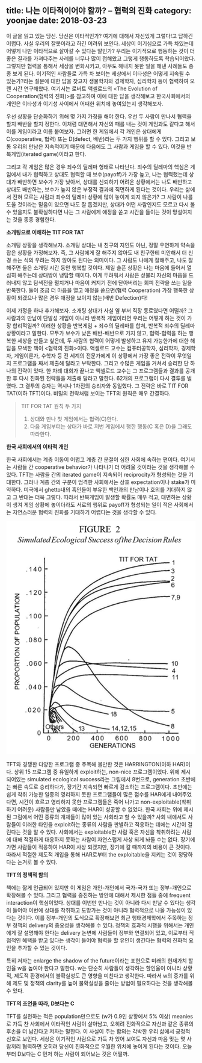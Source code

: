 title: 나는 이타적이어야 할까? – 협력의 진화
category: yoonjae
date: 2018-03-23
------------------------------------

이 글을 읽고 있는 당신. 당신은 이타적인가? 여기에 대해서 자신있게 그렇다!고 답하긴 어렵다. 사실 우리의 잘못이라고 하긴 어려워 보인다. 세상이 이기심으로 가득 차있는데 어떻게 나만 이타적으로 살아갈 수 있다는 말인가? 우리는 이기적으로 행동하는 것이 더 좋은 결과를 가져다주는 사례를 너무나 많이 접해왔고 그렇게 행동하도록 학습되어왔다. 그렇지만 협력을 통해서 세상을 변화시키고, 아무도 해내지 못한 일을 해낸 사례들도 종종 보게 된다. 	이기적인 사람들로 가득 차 보이는 세상에서 이타성은 어떻게 지속될 수 있는가?라는 질문에 대한 답을 찾고자 생물학자와 경제학자, 심리학자 등이 협력하여 오랜 시간 연구해왔다. 여기서는 로버트 액셀로드의 <The Evolution of Cooperation(협력의 진화)>를 참고하여 이에 대한 답을 생각해보고 한국사회에서의 개인은 이타성과 이기성 사이에서 어떠한 위치에 놓여있는지 생각해보자. 

우선 상황을 단순화하기 위해 몇 가지 가정을 해야 한다. 우선 두 사람이 만나서 협력을 할지 배반을 할지 정한다. 이처럼 대면해서 자신의 패를 내는 것이 게임과도 같다고 해서 이를 게임이라고 이름 붙여보자. 그러면 한 게임에서 각 개인은 상대에게 C(cooperative, 협력) 또는 D(defect, 배반)라는 두 가지 행위를 할 수 있다. 그리고 보통 우리의 만남은 지속적이기 때문에 다음에도 그 사람과 게임을 할 수 있다. 이것을 반복게임(iterated game)이라고 한다. 

그리고 각 게임은 많은 경우 죄수의 딜레마 형태로 나타난다. 죄수의 딜레마의 핵심은 게임에서 내가 협력하고 상대도 협력할 때 보수(payoff)가 가장 높고, 나는 협력했는데 상대가 배반하면 보수가 가장 낮아서, 상대를 신뢰하기 어려운 상황에서는 나도 배반하고 상대도 배반하는, 보수가 높지 않은 부정적 결과에 직면하게 된다는 것이다. 우리는 삶에서 전혀 모르는 사람과 죄수의 딜레마 상황에 많이 놓이게 되지 않은가? 그 사람이 나를 도울 것이라는 믿음이 있으면 나도 잘 돕겠지만, 상대가 어떤 사람인지도 모르고 다시 볼 수 있을지도 불확실하다면 나는 그 사람에게 애정을 쏟고 시간을 들이는 것이 망설여지는 것을 종종 경험한다. 

**소개팅으로 이해하는 TIT FOR TAT**

소개팅 상황을 생각해보자. 소개팅 상대는 내 친구의 지인도 아닌, 정말 우연하게 약속을 잡은 상황을 가정해보자. 즉, 그 사람에게 잘 해주지 않아도 내 친구한테 미안해서 더 신경 쓰는 식의 우려는 하지 않아도 된다는 의미이다. 그 사람도 나에게 잘해주고, 나도 잘해주면 둘은 소개팅 시간 동안 행복할 것이다. 제일 슬픈 상황은 나는 마음에 들어서 열심히 해주는데 상대방이 냉담할 때이다. 이게 두려워서 사람은 섣불리 자신의 마음을 드러내지 않고 탐색전을 펼치거나 마음이 커지기 전에 닫아버리는 회피 전략을 쓰는 일을 반복한다. 둘이 조금 더 마음을 열고 애정을 쏟으면(협력 Cooperation) 가장 행복한 상황이 되겠으나 많은 경우 애정을 보이지 않는(배반 Defection)다! 

이제 가정을 하나 추가해보자. 소개팅 상대가 사실 옆 부서 직장 동료였다면 어떨까? 그 사람과의 만남이 단발성 게임이 아니라 반복적 게임이라면 우리는 어떻게 하는 것이 가장 합리적일까? 이러한 상황을 반복게임 + 죄수의 딜레마를 합쳐, 반복적 죄수의 딜레마 상황이라고 말한다. 모두가 보수가 낮은 배반-배반으로 가지 않고, 협력-협력을 하는 행복한 세상을 만들고 싶은데, 두 사람의 협력이 어떻게 발생하고 유지 가능한가에 대한 해답을 모색한 책이 <협력의 진화>이다. 액셀로드 교수는 컴퓨터공학자, 심리학자, 경제학자, 게임이론가, 수학자 등 전 세계의 전문가에게 이 상황에서 가장 좋은 전략이 무엇일지 프로그램을 짜서 제출해 달라고 부탁한다. 그리고 수많은 게임을 거쳐서 승리한 단 하나의 전략이 있다. 한 차례 대회가 끝나고 액셀로드 교수는 그 프로그램들과 결과를 공개한 후 다시 진화된 전략들을 제출해 달라고 말한다. 62개의 프로그램이 다시 결투를 벌였다. 그 결투의 승자는 역시나 1차전의 승리자와 동일했다. 그 전략은 바로 TIT FOR TAT(이하 TFT)이다. 비밀의 전략처럼 보이는 TFT의 원칙은 매우 간결하다. 

> TIT FOR TAT 원칙 두 가지
> 1) 상대와 만나 첫 게임에서는 협력(C)한다.
> 2) 다음 게임부터는 상대가 바로 저번 게임에서 행한 행동(C 혹은 D)을 그래도 따라한다.

**한국 사회에서의 이타적 개인**

한국 사회에서는 계층 이동이 어렵고 계층 간 분절이 심한 사회에 속하는 편이다. 여기서는 사람들 간 cooperative behavior가 나타나기 더 어려울 것이라는 것을 생각해볼 수 있다. TFT는 사람들 간의 iterated game이 지속되어 reciprocity가 형성되는 것을 기대한다. 그러나 계층 간의 구분이 엄격한 사회에서는 상호 expectation이나 stake가 미약하다. 미국에서 ghetto내의 흑인들이 부유한 백인과의 만남이나 호의를 기대하지 않고 그 반대는 더욱 그렇다. 따라서 반복게임이 발생할 확률도 매우 적고, 대면하는 상황이 생겨 게임 상황에 놓이더라도 서로의 행위로 payoff가 형성되는 일이 적은 사회에서는 자연스러운 협력의 진화를 기대하기 어렵다는 것을 생각할 수 있다.

![unsplash](./userdata/images/032718-1.png)

TFT와 경쟁한 다양한 프로그램 중 주목해 볼만한 것은 HARRINGTON(이하 HAR)이다. 상위 15 프로그램 중 유일하게 exploit하는, non-nice 프로그램이었다. 위에 제시 되어있는 simulated ecological success라는 그림에서 8번으로, generation 초반에는 빠른 속도로 승리하다가, 장기간 지속되면 빠르게 감소하는 프로그램이다. 초반에는 쉽게 착취 가능한 일종의 영리하지 못한 프로그램들이 많은 점수를 HAR에게 내어주었다면, 시간이 흐르고 영리하지 못한 프로그램들은 죽어 나가고 non-exploitable(착취하기 어려운) 사람들만 남았을 때에는 HAR이 성공할 수 없었다. 한국 사회는 위에 제시된 그림에서 어떤 종류의 개체들이 많이 있는 사회라고 할 수 있을까? 사회 내에서도 사람들이 이러한 타인을 exploit하는 종류의 사람을 판별하고 적응하는 데에는 시간이 걸린다는 것을 알 수 있다. 사회에서는 exploitable한 사람 혹은 자신을 착취하려는 사람에 대해 적절하게 대응하지 못하는 사람이 자연스럽게 사상 되게 놔둘 수는 없다. 장기에 가면 사람들이 적응하여 HAR이 사상 되겠지만, 장기에 갈 때까지의 비용이 큰 것이다. 따라서 적절한 제도적 개입을 통해 HAR로부터 the exploitable을 지키는 것이 정당하다는 논거로 볼 수 있다.

**TFT의 정책적 함의**

책에는 짧게 언급되어 있지만 이 게임은 개인-개인에서 국가-국가 또는 정부-개인으로 확장해볼 수 있다. 그리고 협력을 증진하는 방안에 대해서 제시한 점들 중에 frequent interaction이 핵심이었다. 상대를 이번만 만나는 것이 아니라 다시 만날 수 있다는 생각이 들어야 이번에 상대를 착취하고 도망가는 것이 아니라 협력적으로 나올 가능성이 있다는 것이다. 이를 정부-개인의 도식으로 확장해보면 최근 행태경제학에서 주목하는 정부 정책의 delivery의 중요성을 생각해볼 수 있다. 정책의 효과적 시행을 위해서는 개인에게 잘 설명해야 한다는 delivery 논변에 사람들이 정부와 연결되어 있고, 이로부터 직접적인 혜택을 받고 있다는 생각이 들어야 협력을 할 유인이 생긴다는 협력의 진화적 요인을 추가할 수 있는 것이다. 

특히 저자는 enlarge the shadow of the future이라는 표현으로 미래의 현재가치 할인율 w을 높여야 한다고 말한다. w는 단순히 사람들이 생각하는 할인율이 아니라 상황적, 제도적 환경에서의 불확실성도 큰 영향을 미친다고 생각한다. 따라서 w의 증가를 위해 제도 및 정책의 clarity를 높여 불확실성을 줄이는 방법이 필요하다는 것을 생각해볼 수 있다.

**TFT의 조언을 따라, D보다는 C**

TFT를 실천하는 적은 population만으로도 (w가 0.9인 상황에서 5% 이상) meanies로 가득 찬 사회에서 이타적인 사람이 살아남고, 오히려 진화적으로 자신과 같은 종류의 후손을 더 남긴다고 저자는 말한다. 이 사실이 주는 함의는 각박한 우리 삶에서 긍정적 신호로 보인다. 세상은 이기적인 사람으로 가득 차 있어 보여도 자신과 마음 맞는 몇 사람끼리 협력하면 오히려 당신이 진화적으로 우월한 위치에 놓이게 된다는 것이다. 오늘부터 D보다는 C 먼저 하는 사람이 되어보는 것은 어떨까.
